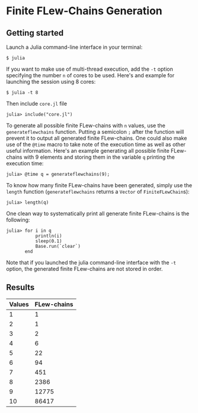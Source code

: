 # Finite FLew-Chains Generation

## Getting started

Launch a Julia command-line interface in your terminal:

```
$ julia
```

If you want to make use of multi-thread execution, add the `-t` option specifying the number `n` of cores to be used. Here's and example for launching the session using 8 cores:

```
$ julia -t 8
```

Then include `core.jl` file

```
julia> include("core.jl")
```

To generate all possible finite FLew-chains with `n` values, use the `generateflewchains` function. Putting a semicolon `;` after the function will prevent it to output all generated finite FLew-chains. One could also make use of the `@time` macro to take note of the execution time as well as other useful information. Here's an example generating all possible finite FLew-chains with 9 elements and storing them in the variable `q` printing the execution time:

```
julia> @time q = generateflewchains(9);
```

To know how many finite FLew-chains have been generated, simply use the `length` function (`generateflewchains` returns a `Vector` of `FiniteFLewChain`s):

```
julia> length(q)
```

One clean way to systematically print all generate finite FLew-chains is the following:

```
julia> for i in q
           println(i)
           sleep(0.1)
           Base.run(`clear`)
       end
```

Note that if you launched the julia command-line interface with the `-t` option, the generated finite FLew-chains are not stored in order.

## Results

| Values | FLew-chains |
|--------|-------------|
| 1      | 1           |
| 2      | 1           |
| 3      | 2           |
| 4      | 6           |
| 5      | 22          |
| 6      | 94          |
| 7      | 451         |
| 8      | 2386        |
| 9      | 12775       |
| 10     | 86417       |

